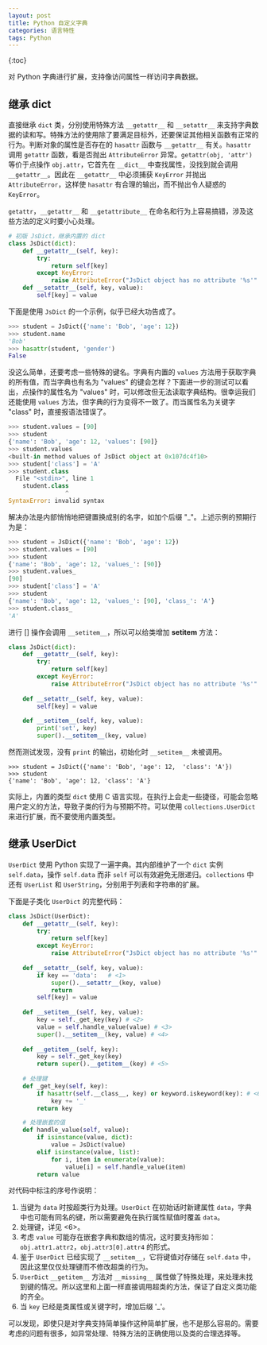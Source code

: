 ```yaml
---
layout: post
title: Python 自定义字典
categories: 语言特性
tags: Python
---
```

{:toc}

对 Python 字典进行扩展，支持像访问属性一样访问字典数据。

## 继承 dict

直接继承 `dict` 类，分别使用特殊方法 `__getattr__` 和 `__setattr__` 来支持字典数据的读和写。特殊方法的使用除了要满足目标外，还要保证其他相关函数有正常的行为。判断对象的属性是否存在的 `hasattr` 函数与 `__getattr__` 有关。`hasattr` 调用 `getattr` 函数，看是否抛出 `AttributeError` 异常。`getattr(obj, 'attr')` 等价于点操作 `obj.attr`，它首先在 `__dict__` 中查找属性，没找到就会调用 `__getattr__`。因此在 `__getattr__` 中必须捕获 `KeyError` 并抛出 `AttributeError`，这样使 `hasattr` 有合理的输出，而不抛出令人疑惑的 `KeyError`。

`getattr`，`__getattr__` 和 `__getattribute__` 在命名和行为上容易搞错，涉及这些方法的定义时要小心处理。

```python
# 初版 JsDict，继承内置的 dict
class JsDict(dict):
    def __getattr__(self, key):
        try:
            return self[key]
        except KeyError:
            raise AttributeError("JsDict object has no attribute '%s'" % key)
    def __setattr__(self, key, value):
        self[key] = value
```

下面是使用 `JsDict` 的一个示例，似乎已经大功告成了。

```python
>>> student = JsDict({'name': 'Bob', 'age': 12})
>>> student.name
'Bob'
>>> hasattr(student, 'gender')
False
```

没这么简单，还要考虑一些特殊的键名。字典有内置的 `values` 方法用于获取字典的所有值，而当字典也有名为 "values" 的键会怎样？下面进一步的测试可以看出，点操作的属性名为 "values" 时，可以修改但无法读取字典结构。很幸运我们还能使用 `values` 方法，但字典的行为变得不一致了。而当属性名为关键字 "class" 时，直接报语法错误了。

```python
>>> student.values = [90]
>>> student
{'name': 'Bob', 'age': 12, 'values': [90]}
>>> student.values
<built-in method values of JsDict object at 0x107dc4f10>
>>> student['class'] = 'A'
>>> student.class
  File "<stdin>", line 1
    student.class
                ^
SyntaxError: invalid syntax
```

解决办法是内部悄悄地把键置换成别的名字，如加个后缀 "_"。上述示例的预期行为是：

```python
>>> student = JsDict({'name': 'Bob', 'age': 12})
>>> student.values = [90]
>>> student
{'name': 'Bob', 'age': 12, 'values_': [90]}
>>> student.values_
[90]
>>> student['class'] = 'A'
>>> student
{'name': 'Bob', 'age': 12, 'values_': [90], 'class_': 'A'}
>>> student.class_
'A'
```

进行 [] 操作会调用 `__setitem__`，所以可以给类增加 __setitem__ 方法：

```python
class JsDict(dict):
    def __getattr__(self, key):
        try:
            return self[key]
        except KeyError:
            raise AttributeError("JsDict object has no attribute '%s'" % key)
    
    def __setattr__(self, key, value):
        self[key] = value
    
    def __setitem__(self, key, value):
        print('set', key)
        super().__setitem__(key, value)
```

然而测试发现，没有 `print` 的输出，初始化时 `__setitem__` 未被调用。

```
>>> student = JsDict({'name': 'Bob', 'age': 12,  'class': 'A'})
>>> student
{'name': 'Bob', 'age': 12, 'class': 'A'}
```

实际上，内置的类型 `dict` 使用 C 语言实现，在执行上会走一些捷径，可能会忽略用户定义的方法，导致子类的行为与预期不符。可以使用 `collections.UserDict `来进行扩展，而不要使用内置类型。

## 继承 UserDict

`UserDict` 使用 Python 实现了一遍字典。其内部维护了一个 `dict` 实例 `self.data`，操作 `self.data` 而非 `self` 可以有效避免无限递归。`collections` 中还有 `UserList` 和 `UserString`，分别用于列表和字符串的扩展。

下面是子类化 `UserDict` 的完整代码：

```python
class JsDict(UserDict):
    def __getattr__(self, key):
        try:
            return self[key]
        except KeyError:
            raise AttributeError("JsDict object has no attribute '%s'" % key)
    
    def __setattr__(self, key, value):
        if key == 'data':   # <1>
            super().__setattr__(key, value)
            return
        self[key] = value
    
    def __setitem__(self, key, value):
        key = self._get_key(key) # <2>
        value = self.handle_value(value) # <3>
        super().__setitem__(key, value) # <4>
    
    def __getitem__(self, key):
        key = self._get_key(key)
        return super().__getitem__(key) # <5>
    
    # 处理键
    def _get_key(self, key):
        if hasattr(self.__class__, key) or keyword.iskeyword(key): # <6>
            key += '_'
        return key

    # 处理嵌套的值
    def handle_value(self, value):
        if isinstance(value, dict):
            value = JsDict(value)
        elif isinstance(value, list):
            for i, item in enumerate(value):
                value[i] = self.handle_value(item)
        return value
```

对代码中标注的序号作说明：

1. 当键为 `data` 时按超类行为处理。`UserDict` 在初始话时新建属性 `data`，字典中也可能有同名的键，所以需要避免在执行属性赋值时覆盖 `data`。
2. 处理键，详见 <6>。
3. 考虑 `value` 可能存在嵌套字典和数组的情况，这时要支持形如：`obj.attr1.attr2`，`obj.attr3[0].attr4` 的形式。
4. 鉴于 `UserDict` 已经实现了 `__setitem__`，它将键值对存储在 `self.data` 中，因此这里仅仅处理键而不修改超类的行为。
5. `UserDict`  `__getitem__` 方法对 `__missing__` 属性做了特殊处理，来处理未找到键的情况。所以这里和上面一样直接调用超类的方法，保证了自定义类功能的齐全。
6. 当 `key` 已经是类属性或关键字时，增加后缀 '_'。

可以发现，即使只是对字典支持简单操作这种简单扩展，也不是那么容易的。需要考虑的问题有很多，如异常处理、特殊方法的正确使用以及类的合理选择等。
